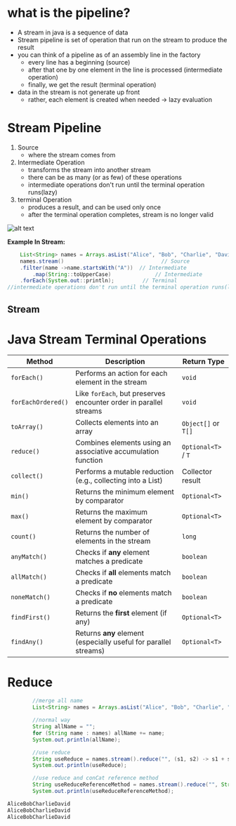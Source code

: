 # what is the pipeline?

- A stream in java is a sequence of data
- Stream pipeline is set of operation that run on the stream to produce the result
- you can think of a pipeline as of an assembly line in the factory
    - every line has a beginning (source)
    - after that one by one element in the line is processed (intermediate operation)
    - finally, we get the result (terminal operation)
- data in the stream is not generate up front
    - rather, each element is created when needed -> lazy evaluation

# Stream Pipeline

1. Source
    - where the stream comes from
2. Intermediate Operation
    - transforms the stream into another stream
    - there can be as many (or as few) of these operations
    - intermediate operations don't run until the terminal operation runs(lazy)
3. terminal Operation
    - produces a result, and can be used only once
    - after the terminal operation completes, stream is no longer valid

![alt text](https://miro.medium.com/v2/resize:fit:1400/1*wF4lj2i--mkak27fJza3Lg.png)


__Example In Stream:__

```java
    List<String> names = Arrays.asList("Alice", "Bob", "Charlie", "David");
    names.stream()                               // Source
    .filter(name ->name.startsWith("A"))  // Intermediate
        .map(String::toUpperCase)              // Intermediate
    .forEach(System.out::println);         // Terminal
//intermediate operations don't run until the terminal operation runs(lazy)

```

## Stream 

# Java Stream Terminal Operations

| Method             | Description                                                       | Return Type         |
|--------------------|-------------------------------------------------------------------|---------------------|
| `forEach()`        | Performs an action for each element in the stream                 | `void`              |
| `forEachOrdered()` | Like `forEach`, but preserves encounter order in parallel streams | `void`              |
| `toArray()`        | Collects elements into an array                                   | `Object[]` or `T[]` |
| `reduce()`         | Combines elements using an associative accumulation function      | `Optional<T>` / `T` |
| `collect()`        | Performs a mutable reduction (e.g., collecting into a List)       | Collector result    |
| `min()`            | Returns the minimum element by comparator                         | `Optional<T>`       |
| `max()`            | Returns the maximum element by comparator                         | `Optional<T>`       |
| `count()`          | Returns the number of elements in the stream                      | `long`              |
| `anyMatch()`       | Checks if **any** element matches a predicate                     | `boolean`           |
| `allMatch()`       | Checks if **all** elements match a predicate                      | `boolean`           |
| `noneMatch()`      | Checks if **no** elements match a predicate                       | `boolean`           |
| `findFirst()`      | Returns the **first** element (if any)                            | `Optional<T>`       |
| `findAny()`        | Returns **any** element (especially useful for parallel streams)  | `Optional<T>`       |


# Reduce 
```java
        //merge all name
        List<String> names = Arrays.asList("Alice", "Bob", "Charlie", "David");

        //normal way
        String allName = "";
        for (String name : names) allName += name;
        System.out.println(allName);

        //use reduce
        String useReduce = names.stream().reduce("", (s1, s2) -> s1 + s2);
        System.out.println(useReduce);

        //use reduce and conCat reference method
        String useReduceReferenceMethod = names.stream().reduce("", String::concat);
        System.out.println(useReduceReferenceMethod);
```

```bash
AliceBobCharlieDavid
AliceBobCharlieDavid
AliceBobCharlieDavid
```